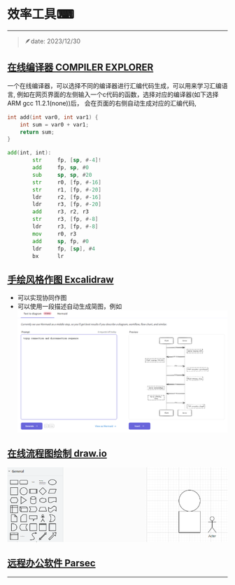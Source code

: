 # 效率工具⌨
---
> 🪶date: 2023/12/30

## [在线编译器 COMPILER EXPLORER](https://godbolt.org/)

一个在线编译器，可以选择不同的编译器进行汇编代码生成，可以用来学习汇编语言, 
例如在网页界面的左侧输入一个c代码的函数，选择对应的编译器(如下选择ARM gcc 11.2.1(none))后，
会在页面的右侧自动生成对应的汇编代码,
```C title="c code in left block" linenums="1" hl_lines="2"
int add(int var0, int var1) {
    int sum = var0 + var1;
    return sum;
}
```
```asm title="assembly code in right block" linenums="1" hl_lines="7 8 9 10"
add(int, int):
        str     fp, [sp, #-4]!
        add     fp, sp, #0
        sub     sp, sp, #20
        str     r0, [fp, #-16]
        str     r1, [fp, #-20]
        ldr     r2, [fp, #-16]
        ldr     r3, [fp, #-20]
        add     r3, r2, r3
        str     r3, [fp, #-8]
        ldr     r3, [fp, #-8]
        mov     r0, r3
        add     sp, fp, #0
        ldr     fp, [sp], #4
        bx      lr
```

## [手绘风格作图 Excalidraw](https://excalidraw.com/)
- 可以实现协同作图
- 可以使用一段描述自动生成简图，例如
![text to diagram](../_assets/text_to_diagram.png)


## [在线流程图绘制 draw.io](https://app.diagrams.net/)
![text to diagram](../_assets/drawio.png)


## [远程办公软件 Parsec](https://parsec.app/)

---
